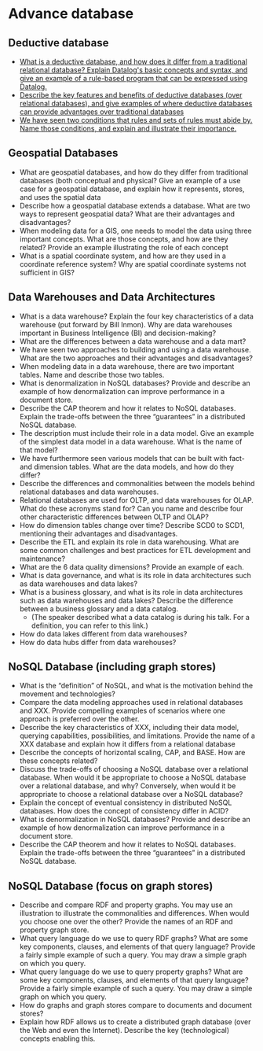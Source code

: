 # Advance database

## Deductive database

- [What is a deductive database, and how does it differ from a traditional relational database? Explain Datalog's basic concepts and syntax, and give an example of a rule-based program that can be expressed using Datalog.](Question/Q1/Q1.1.md)
- [Describe the key features and benefits of deductive databases (over relational databases), and give examples of where deductive databases can provide advantages over traditional databases](Question/Q1/Q1.2.md)
- [We have seen two conditions that rules and sets of rules must abide by. Name those conditions, and explain and illustrate their importance.](Question/Q1/Q1.3.md)

## Geospatial Databases

- What are geospatial databases, and how do they differ from traditional databases (both conceptual and physical? Give an example of a use case for a geospatial database, and explain how it represents, stores, and uses the spatial data
- Describe how a geospatial database extends a database. What are two ways to represent geospatial data? What are their advantages and disadvantages?
- When modeling data for a GIS, one needs to model the data using three important concepts. What are those concepts, and how are they related? Provide an example illustrating the role of each concept
- What is a spatial coordinate system, and how are they used in a coordinate reference system? Why are spatial coordinate systems not sufficient in GIS?

## Data Warehouses and Data Architectures

- What is a data warehouse? Explain the four key characteristics of a data warehouse (put forward by Bill Inmon). Why are data warehouses important in Business Intelligence (BI) and decision-making?
- What are the differences between a data warehouse and a data mart?
- We have seen two approaches to building and using a data warehouse. What are the two approaches and their advantages and disadvantages?
- When modeling data in a data warehouse, there are two important tables. Name and describe those two tables.
- What is denormalization in NoSQL databases? Provide and describe an example of how denormalization can improve performance in a document store.
- Describe the CAP theorem and how it relates to NoSQL databases. Explain the trade-offs between the three “guarantees” in a distributed NoSQL database.
- The description must include their role in a data model. Give an example of the simplest data model in a data warehouse. What is the name of that model?
- We have furthermore seen various models that can be built with fact- and dimension tables. What are the data models, and how do they differ?
- Describe the differences and commonalities between the models behind relational databases and data warehouses.
- Relational databases are used for OLTP, and data warehouses for OLAP. What do these acronyms stand for? Can you name and describe four other characteristic differences between OLTP and OLAP?
- How do dimension tables change over time? Describe SCD0 to SCD1, mentioning their advantages and disadvantages.
- Describe the ETL and explain its role in data warehousing. What are some common challenges and best practices for ETL development and maintenance?
- What are the 6 data quality dimensions? Provide an example of each.
- What is data governance, and what is its role in data architectures such as data warehouses and data lakes?
- What is a business glossary, and what is its role in data architectures such as data warehouses and data lakes? Describe the difference between a business glossary and a data catalog.
	- (The speaker described what a data catalog is during his talk. For a definition, you can refer to this link.)
- How do data lakes different from data warehouses?
- How do data hubs differ from data warehouses?

## NoSQL Database (including graph stores)

- What is the “definition” of NoSQL, and what is the motivation behind the movement and technologies?
- Compare the data modeling approaches used in relational databases and XXX. Provide compelling examples of scenarios where one approach is preferred over the other.
- Describe the key characteristics of XXX, including their data model, querying capabilities, possibilities, and limitations. Provide the name of a XXX database and explain how it differs from a relational database
- Describe the concepts of horizontal scaling, CAP, and BASE. How are these concepts related?
- Discuss the trade-offs of choosing a NoSQL database over a relational database. When would it be appropriate to choose a NoSQL database over a relational database, and why? Conversely, when would it be appropriate to choose a relational database over a NoSQL database?
- Explain the concept of eventual consistency in distributed NoSQL databases. How does the concept of consistency differ in ACID?
- What is denormalization in NoSQL databases? Provide and describe an example of how denormalization can improve performance in a document store.
- Describe the CAP theorem and how it relates to NoSQL databases. Explain the trade-offs between the three “guarantees” in a distributed NoSQL database. 

## NoSQL Database (focus on graph stores)

- Describe and compare RDF and property graphs. You may use an illustration to illustrate the commonalities and differences. When would you choose one over the other? Provide the names of an RDF and property graph store.
- What query language do we use to query RDF graphs? What are some key components, clauses, and elements of that query language? Provide a fairly simple example of such a query. You may draw a simple graph on which you query.
- What query language do we use to query property graphs? What are some key components, clauses, and elements of that query language? Provide a fairly simple example of such a query. You may draw a simple graph on which you query.
- How do graphs and graph stores compare to documents and document stores?
- Explain how RDF allows us to create a distributed graph database (over the Web and even the Internet). Describe the key (technological) concepts enabling this.